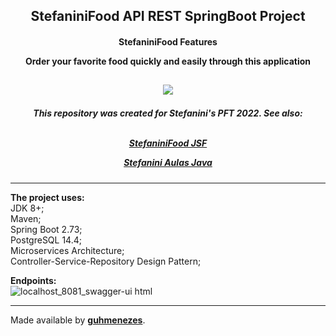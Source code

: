 <h2 align="center"> StefaniniFood API REST SpringBoot Project<br>
  <h4 align="center"> StefaniniFood Features   
  
  Order your favorite food quickly and easily through this application
  </h4></h2>
  
  <h2><p align="center">
<a href="https://github.com/guhmenezes/StefaniniFood-API-REST-SpringBoot"><img src="http://img.shields.io/static/v1?label=STATUS&message=REVIEW&color=blue&style=for-the-badge"/></a>
</p></h2>


<h5 align="center">This repository was created for Stefanini's PFT 2022. 
See also:    <br>   <br>


[**StefaniniFood JSF**](https://github.com/guhmenezes/StefaniniFood-JSF)  

[**Stefanini Aulas Java**](https://github.com/guhmenezes/Stefanini-nivelamento-java)  
</h5>

***
   
   **The project uses:**  
JDK 8+;  
Maven;  
Spring Boot 2.73;  
PostgreSQL 14.4;  
Microservices Architecture;  
Controller-Service-Repository Design Pattern;  
  
  **Endpoints:**  
![localhost_8081_swagger-ui html](https://user-images.githubusercontent.com/91099666/187253286-87828e08-eaed-43cc-b6d7-5e357c2b3988.png)



***
Made available by [**guhmenezes**](https://github.com/guhmenezes).
